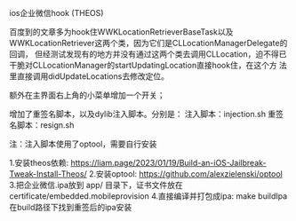 ios企业微信hook (THEOS)

百度到的文章多为hook住WWKLocationRetrieverBaseTask以及WWKLocationRetriever这两个类，因为它们是CLLocationManagerDelegate的回调，
但经测试发现有的地方并没有通过这两个类去调用CLLocation，迫不得已干脆对CLLocationManager的startUpdatingLocation直接hook住，在这个方
法里直接调用didUpdateLocations去修改定位。

额外在主界面右上角的小菜单增加一个开关；

增加了重签名脚本，以及dylib注入脚本。分别是：
注入脚本：injection.sh
重签名脚本：resign.sh

注：注入脚本使用了optool，需要自行安装

1.安装theos依赖: https://liam.page/2023/01/19/Build-an-iOS-Jailbreak-Tweak-Install-Theos/
2.安装optool: https://github.com/alexzielenski/optool
3.把企业微信.ipa放到 app/ 目录下，证书文件放在 certificate/embedded.mobileprovision
4.直接编译并打包成ipa: make buildIpa 在build路径下找到重签后的ipa安装

